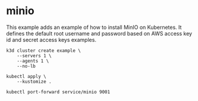 # minio

This example adds an example of how to install MinIO on Kubernetes. It defines
the default root username and password based on AWS access key id and secret
access keys examples.

```
k3d cluster create example \
    --servers 1 \
    --agents 1 \
    --no-lb

kubectl apply \
    --kustomize .

kubectl port-forward service/minio 9001
```
